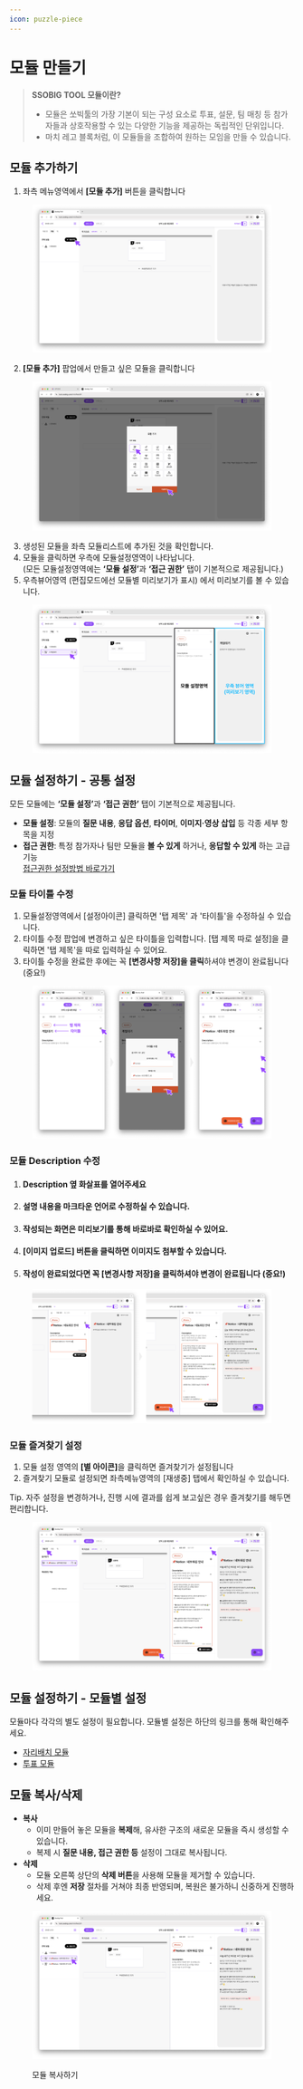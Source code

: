 ```yaml
---
icon: puzzle-piece
---
```


# 모듈 만들기

> **SSOBIG TOOL 모듈이란?**
>
> * 모듈은 쏘빅툴의 가장 기본이 되는 구성 요소로 투표, 설문, 팀 매칭 등 참가자들과 상호작용할 수 있는 다양한 기능을 제공하는 독립적인 단위입니다.&#x20;
> * 마치 레고 블록처럼, 이 모듈들을 조합하여 원하는 모임을 만들 수 있습니다.

##

## 모듈 추가하기

1. 좌측 메뉴영역에서 **\[모듈 추가]** 버튼을 클릭합니다

<div data-full-width="false"><figure><img src="../.gitbook/assets/Group 24.png" alt=""><figcaption></figcaption></figure></div>

2. **\[모듈 추가]** 팝업에서 만들고 싶은 모듈을 클릭합니다

<figure><img src="../.gitbook/assets/Group 23 (4).png" alt=""><figcaption></figcaption></figure>

3. 생성된 모듈을 좌측 모듈리스트에 추가된 것을 확인합니다.
4. 모듈을 클릭하면 우측에 모듈설정영역이 나타납니다.\
   (모든 모듈설정영역에는 **‘모듈 설정’**&#xACFC; **‘접근 권한’** 탭이 기본적으로 제공됩니다.)
5. 우측뷰어영역 (편집모드에선 모듈별 미리보기가 표시) 에서 미리보기를 볼 수 있습니다.

<figure><img src="../.gitbook/assets/Group 24 (1).png" alt=""><figcaption></figcaption></figure>



## 모듈 설정하기 - 공통 설정

모든 모듈에는 **‘모듈 설정’**&#xACFC; **‘접근 권한’** 탭이 기본적으로 제공됩니다.

* **모듈 설정**: 모듈의 **질문 내용**, **응답 옵션**, **타이머**, **이미지·영상 삽입** 등 각종 세부 항목을 지정
* **접근 권한**: 특정 참가자나 팀만 모듈을 **볼 수 있게** 하거나, **응답할 수 있게** 하는 고급 기능\
  [접근권한 설정방법 바로가기](undefined-4.md)

### 모듈 타이틀 수정

1. 모듈설정영역에서 \[설정아이콘] 클릭하면 '탭 제목' 과 '타이틀'을 수정하실 수 있습니다.
2. 타이틀 수정 팝업에 변경하고 싶은 타이틀을 입력합니다. \[탭 제목 따로 설정]을 클릭하면 '탭 제목'을 따로 입력하실 수 있어요.
3. 타이틀 수정을 완료한 후에는 꼭 **\[변경사항 저장]을 클릭**하셔야 변경이 완료됩니다 (중요!)

<figure><img src="../.gitbook/assets/Group 27 (1).png" alt=""><figcaption></figcaption></figure>

### 모듈 Description 수정

1. #### Description 옆 화살표를 열어주세요
2. #### 설명 내용을 마크타운 언어로 수정하실 수 있습니다.&#x20;
3. #### 작성되는 화면은 미리보기를 통해 바로바로 확인하실 수 있어요.
4. #### \[이미지 업로드] 버튼을 클릭하면 이미지도 첨부할 수 있습니다.
5. #### 작성이 완료되었다면 꼭 **\[변경사항 저장]을 클릭**하셔야 변경이 완료됩니다 (중요!)

<figure><img src="../.gitbook/assets/Group 28.png" alt=""><figcaption></figcaption></figure>

### 모듈 즐겨찾기 설정

1. 모듈 설정 영역의 **\[별 아이콘]**&#xC744; 클릭하면 즐겨찾기가 설정됩니다
2. 즐겨찾기 모듈로 설정되면 좌측메뉴영역의 \[재생중] 탭에서 확인하실 수 있습니다.

Tip. 자주 설정을 변경하거나, 진행 시에 결과를 쉽게 보고싶은 경우 즐겨찾기를 해두면 편리합니다.

<figure><img src="../.gitbook/assets/Group 29.png" alt=""><figcaption></figcaption></figure>



## 모듈 설정하기 - 모듈별 설정

모듈마다 각각의 별도 설정이 필요합니다. 모듈별 설정은 하단의 링크를 통해 확인해주세요.

* [자리배치 모듈](../undefined-4/undefined.md)
* [투표 모듈](../undefined-4/undefined-1.md)



## 모듈 복사/삭제

* **복사**
  * 이미 만들어 놓은 모듈을 **복제**해, 유사한 구조의 새로운 모듈을 즉시 생성할 수 있습니다.
  * 복제 시 **질문 내용, 접근 권한 등** 설정이 그대로 복사됩니다.
* **삭제**
  * 모듈 오른쪽 상단의 **삭제 버튼**을 사용해 모듈을 제거할 수 있습니다.
  * 삭제 후엔 **저장** 절차를 거쳐야 최종 반영되며, 복원은 불가하니 신중하게 진행하세요.

<figure><img src="../.gitbook/assets/Group 30.png" alt=""><figcaption><p>모듈 복사하기</p></figcaption></figure>





